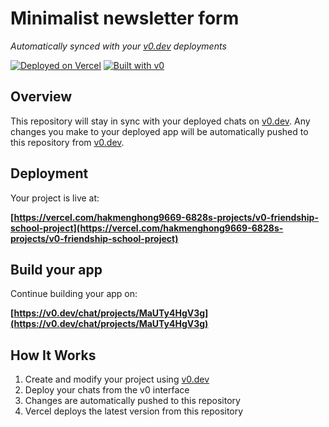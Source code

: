 # Minimalist newsletter form

*Automatically synced with your [v0.dev](https://v0.dev) deployments*

[![Deployed on Vercel](https://img.shields.io/badge/Deployed%20on-Vercel-black?style=for-the-badge&logo=vercel)](https://vercel.com/hakmenghong9669-6828s-projects/v0-friendship-school-project)
[![Built with v0](https://img.shields.io/badge/Built%20with-v0.dev-black?style=for-the-badge)](https://v0.dev/chat/projects/MaUTy4HgV3g)

## Overview

This repository will stay in sync with your deployed chats on [v0.dev](https://v0.dev).
Any changes you make to your deployed app will be automatically pushed to this repository from [v0.dev](https://v0.dev).

## Deployment

Your project is live at:

**[https://vercel.com/hakmenghong9669-6828s-projects/v0-friendship-school-project](https://vercel.com/hakmenghong9669-6828s-projects/v0-friendship-school-project)**

## Build your app

Continue building your app on:

**[https://v0.dev/chat/projects/MaUTy4HgV3g](https://v0.dev/chat/projects/MaUTy4HgV3g)**

## How It Works

1. Create and modify your project using [v0.dev](https://v0.dev)
2. Deploy your chats from the v0 interface
3. Changes are automatically pushed to this repository
4. Vercel deploys the latest version from this repository